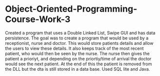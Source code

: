 # Object-Oriented-Programming-Course-Work-3
Created a program that uses a Double Linked List, Swipe GUI and has data persistence.
The goal was to create a program that would be used by a receptionist, nurse and doctor. This would store patients details and allow the users to view these details.
It also keeps track of the most recent patient, who would then be seen by the nurse. The nurse then gives the patient a prioriyt, and depending on the priortiy/time of arrival the doctor would see the next patient.
At the end of this the patient is removed from the DLL but the dta is still stored in a data base. Used SQL lite and Java.
